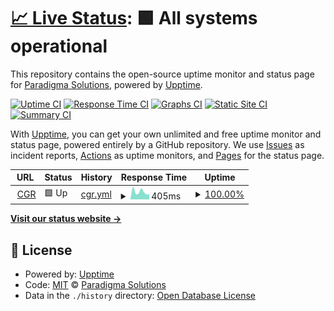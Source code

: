 # [📈 Live Status](https://demo.upptime.js.org): <!--live status--> **🟩 All systems operational**

This repository contains the open-source uptime monitor and status page for [Paradigma Solutions](https://www.paradigmasolutions.com/), powered by [Upptime](https://github.com/upptime/upptime).

[![Uptime CI](https://github.com/paradigmasolutions/paradigmasolutions/workflows/Uptime%20CI/badge.svg)](https://github.com/paradigmasolutions/paradigmasolutions/actions?query=workflow%3A%22Uptime+CI%22)
[![Response Time CI](https://github.com/paradigmasolutions/paradigmasolutions/workflows/Response%20Time%20CI/badge.svg)](https://github.com/paradigmasolutions/paradigmasolutions/actions?query=workflow%3A%22Response+Time+CI%22)
[![Graphs CI](https://github.com/paradigmasolutions/paradigmasolutions/workflows/Graphs%20CI/badge.svg)](https://github.com/paradigmasolutions/paradigmasolutions/actions?query=workflow%3A%22Graphs+CI%22)
[![Static Site CI](https://github.com/paradigmasolutions/paradigmasolutions/workflows/Static%20Site%20CI/badge.svg)](https://github.com/paradigmasolutions/paradigmasolutions/actions?query=workflow%3A%22Static+Site+CI%22)
[![Summary CI](https://github.com/paradigmasolutions/paradigmasolutions/workflows/Summary%20CI/badge.svg)](https://github.com/paradigmasolutions/paradigmasolutions/actions?query=workflow%3A%22Summary+CI%22)

With [Upptime](https://upptime.js.org), you can get your own unlimited and free uptime monitor and status page, powered entirely by a GitHub repository. We use [Issues](https://github.com/paradigmasolutions/paradigmasolutions/issues) as incident reports, [Actions](https://github.com/paradigmasolutions/paradigmasolutions/actions) as uptime monitors, and [Pages](https://demo.upptime.js.org) for the status page.

<!--start: status pages-->
<!-- This summary is generated by Upptime (https://github.com/upptime/upptime) -->
<!-- Do not edit this manually, your changes will be overwritten -->
<!-- prettier-ignore -->
| URL | Status | History | Response Time | Uptime |
| --- | ------ | ------- | ------------- | ------ |
| <img alt="" src="https://icons.duckduckgo.com/ip3/www.contraloria.gov.co.ico" height="13"> [CGR](https://www.contraloria.gov.co) | 🟩 Up | [cgr.yml](https://github.com/paradigmasolutions/cgr-website-uptime/commits/HEAD/history/cgr.yml) | <details><summary><img alt="Response time graph" src="./graphs/cgr/response-time-week.png" height="20"> 405ms</summary><br><a href="https://paradigmasolutions.github.io/cgr-website-uptime/history/cgr"><img alt="Response time 716" src="https://img.shields.io/endpoint?url=https%3A%2F%2Fraw.githubusercontent.com%2Fparadigmasolutions%2Fcgr-website-uptime%2FHEAD%2Fapi%2Fcgr%2Fresponse-time.json"></a><br><a href="https://paradigmasolutions.github.io/cgr-website-uptime/history/cgr"><img alt="24-hour response time 290" src="https://img.shields.io/endpoint?url=https%3A%2F%2Fraw.githubusercontent.com%2Fparadigmasolutions%2Fcgr-website-uptime%2FHEAD%2Fapi%2Fcgr%2Fresponse-time-day.json"></a><br><a href="https://paradigmasolutions.github.io/cgr-website-uptime/history/cgr"><img alt="7-day response time 405" src="https://img.shields.io/endpoint?url=https%3A%2F%2Fraw.githubusercontent.com%2Fparadigmasolutions%2Fcgr-website-uptime%2FHEAD%2Fapi%2Fcgr%2Fresponse-time-week.json"></a><br><a href="https://paradigmasolutions.github.io/cgr-website-uptime/history/cgr"><img alt="30-day response time 537" src="https://img.shields.io/endpoint?url=https%3A%2F%2Fraw.githubusercontent.com%2Fparadigmasolutions%2Fcgr-website-uptime%2FHEAD%2Fapi%2Fcgr%2Fresponse-time-month.json"></a><br><a href="https://paradigmasolutions.github.io/cgr-website-uptime/history/cgr"><img alt="1-year response time 716" src="https://img.shields.io/endpoint?url=https%3A%2F%2Fraw.githubusercontent.com%2Fparadigmasolutions%2Fcgr-website-uptime%2FHEAD%2Fapi%2Fcgr%2Fresponse-time-year.json"></a></details> | <details><summary><a href="https://paradigmasolutions.github.io/cgr-website-uptime/history/cgr">100.00%</a></summary><a href="https://paradigmasolutions.github.io/cgr-website-uptime/history/cgr"><img alt="All-time uptime 99.70%" src="https://img.shields.io/endpoint?url=https%3A%2F%2Fraw.githubusercontent.com%2Fparadigmasolutions%2Fcgr-website-uptime%2FHEAD%2Fapi%2Fcgr%2Fuptime.json"></a><br><a href="https://paradigmasolutions.github.io/cgr-website-uptime/history/cgr"><img alt="24-hour uptime 100.00%" src="https://img.shields.io/endpoint?url=https%3A%2F%2Fraw.githubusercontent.com%2Fparadigmasolutions%2Fcgr-website-uptime%2FHEAD%2Fapi%2Fcgr%2Fuptime-day.json"></a><br><a href="https://paradigmasolutions.github.io/cgr-website-uptime/history/cgr"><img alt="7-day uptime 100.00%" src="https://img.shields.io/endpoint?url=https%3A%2F%2Fraw.githubusercontent.com%2Fparadigmasolutions%2Fcgr-website-uptime%2FHEAD%2Fapi%2Fcgr%2Fuptime-week.json"></a><br><a href="https://paradigmasolutions.github.io/cgr-website-uptime/history/cgr"><img alt="30-day uptime 100.00%" src="https://img.shields.io/endpoint?url=https%3A%2F%2Fraw.githubusercontent.com%2Fparadigmasolutions%2Fcgr-website-uptime%2FHEAD%2Fapi%2Fcgr%2Fuptime-month.json"></a><br><a href="https://paradigmasolutions.github.io/cgr-website-uptime/history/cgr"><img alt="1-year uptime 99.70%" src="https://img.shields.io/endpoint?url=https%3A%2F%2Fraw.githubusercontent.com%2Fparadigmasolutions%2Fcgr-website-uptime%2FHEAD%2Fapi%2Fcgr%2Fuptime-year.json"></a></details>

<!--end: status pages-->

[**Visit our status website →**](https://demo.upptime.js.org)

## 📄 License

- Powered by: [Upptime](https://github.com/upptime/upptime)
- Code: [MIT](./LICENSE) © [Paradigma Solutions](https://www.paradigmasolutions.com/)
- Data in the `./history` directory: [Open Database License](https://opendatacommons.org/licenses/odbl/1-0/)
